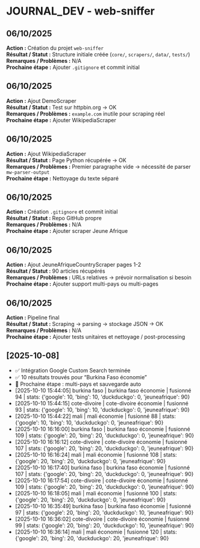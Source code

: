 # JOURNAL_DEV - web-sniffer

## 06/10/2025
**Action :** Création du projet `web-sniffer`  
**Résultat / Statut :** Structure initiale créée (`core/`, `scrapers/`, `data/`, `tests/`)  
**Remarques / Problèmes :** N/A  
**Prochaine étape :** Ajouter `.gitignore` et commit initial

## 06/10/2025
**Action :** Ajout DemoScraper  
**Résultat / Statut :** Test sur httpbin.org → OK  
**Remarques / Problèmes :** `example.com` inutile pour scraping réel  
**Prochaine étape :** Ajouter WikipediaScraper

## 06/10/2025
**Action :** Ajout WikipediaScraper  
**Résultat / Statut :** Page Python récupérée → OK  
**Remarques / Problèmes :** Premier paragraphe vide → nécessité de parser `mw-parser-output`  
**Prochaine étape :** Nettoyage du texte séparé

## 06/10/2025
**Action :** Création `.gitignore` et commit initial  
**Résultat / Statut :** Repo GitHub propre  
**Remarques / Problèmes :** N/A  
**Prochaine étape :** Ajouter scraper Jeune Afrique

## 06/10/2025
**Action :** Ajout JeuneAfriqueCountryScraper pages 1-2  
**Résultat / Statut :** 90 articles récupérés  
**Remarques / Problèmes :** URLs relatives → prévoir normalisation si besoin  
**Prochaine étape :** Ajouter support multi-pays ou multi-pages

## 06/10/2025
**Action :** Pipeline final  
**Résultat / Statut :** Scraping → parsing → stockage JSON → OK  
**Remarques / Problèmes :** N/A  
**Prochaine étape :** Ajouter tests unitaires et nettoyage / post-processing


## [2025-10-08]
- ✅ Intégration Google Custom Search terminée
- ✅ 10 résultats trouvés pour “Burkina Faso économie”
- 🧩 Prochaine étape : multi-pays et sauvegarde auto
- [2025-10-10 15:44:05] burkina faso | burkina faso économie | fusionné 94 | stats: {'google': 10, 'bing': 10, 'duckduckgo': 0, 'jeuneafrique': 90}
- [2025-10-10 15:44:15] cote-divoire | cote-divoire économie | fusionné 93 | stats: {'google': 10, 'bing': 10, 'duckduckgo': 0, 'jeuneafrique': 90}
- [2025-10-10 15:44:22] mali | mali économie | fusionné 88 | stats: {'google': 10, 'bing': 10, 'duckduckgo': 0, 'jeuneafrique': 90}
- [2025-10-10 16:16:00] burkina faso | burkina faso économie | fusionné 109 | stats: {'google': 20, 'bing': 20, 'duckduckgo': 0, 'jeuneafrique': 90}
- [2025-10-10 16:16:12] cote-divoire | cote-divoire économie | fusionné 107 | stats: {'google': 20, 'bing': 20, 'duckduckgo': 0, 'jeuneafrique': 90}
- [2025-10-10 16:16:24] mali | mali économie | fusionné 108 | stats: {'google': 20, 'bing': 20, 'duckduckgo': 0, 'jeuneafrique': 90}
- [2025-10-10 16:17:40] burkina faso | burkina faso économie | fusionné 107 | stats: {'google': 20, 'bing': 20, 'duckduckgo': 0, 'jeuneafrique': 90}
- [2025-10-10 16:17:54] cote-divoire | cote-divoire économie | fusionné 109 | stats: {'google': 20, 'bing': 20, 'duckduckgo': 0, 'jeuneafrique': 90}
- [2025-10-10 16:18:05] mali | mali économie | fusionné 100 | stats: {'google': 20, 'bing': 20, 'duckduckgo': 0, 'jeuneafrique': 90}
- [2025-10-10 16:35:49] burkina faso | burkina faso économie | fusionné 97 | stats: {'google': 20, 'bing': 20, 'duckduckgo': 10, 'jeuneafrique': 90}
- [2025-10-10 16:36:02] cote-divoire | cote-divoire économie | fusionné 99 | stats: {'google': 20, 'bing': 20, 'duckduckgo': 10, 'jeuneafrique': 90}
- [2025-10-10 16:36:14] mali | mali économie | fusionné 120 | stats: {'google': 20, 'bing': 20, 'duckduckgo': 20, 'jeuneafrique': 90}
